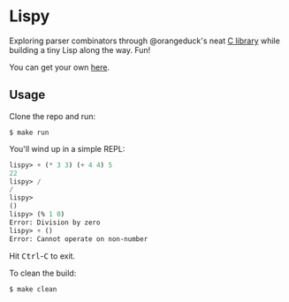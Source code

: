 Lispy
=====

Exploring parser combinators through @orangeduck's neat
[C library](https://github.com/orangeduck/mpc) while building a tiny
Lisp along the way. Fun!

You can get your own [here](http://buildyourownlisp.com/contents).


## Usage

Clone the repo and run:

```
$ make run
```

You'll wind up in a simple REPL:

```lisp
lispy> + (* 3 3) (+ 4 4) 5
22
lispy> /
/
lispy>
()
lispy> (% 1 0)
Error: Division by zero
lispy> + ()
Error: Cannot operate on non-number
```

Hit <kbd>Ctrl</kbd>-<kbd>C</kbd> to exit.

To clean the build:

```
$ make clean
```
